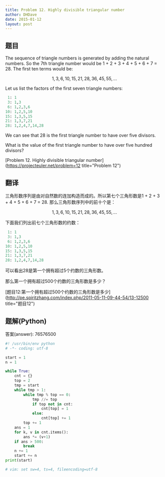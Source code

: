 ```yaml
---
title: Problem 12. Highly divisible triangular number
author: DHDave
date: 2015-01-12
layout: post
---
```


## 题目

The sequence of triangle numbers is generated by adding the natural numbers. So the 7th triangle number would be 1 + 2 + 3 + 4 + 5 + 6 + 7 = 28. The first ten terms would be:

$$ 1, 3, 6, 10, 15, 21, 28, 36, 45, 55, ...$$

Let us list the factors of the first seven triangle numbers:

```python
 1: 1
 3: 1,3
 6: 1,2,3,6
10: 1,2,5,10
15: 1,3,5,15
21: 1,3,7,21
28: 1,2,4,7,14,28
```

We can see that 28 is the first triangle number to have over five divisors.

What is the value of the first triangle number to have over five hundred divisors?

[Problem 12. Highly divisible triangular number](https://projecteuler.net/problem=12 title="Problem 12")

## 翻译
三角形数序列是由对自然数的连加构造而成的。所以第七个三角形数是1 + 2 + 3 + 4 + 5 + 6 + 7 = 28. 那么三角形数序列中的前十个是：

$$ 1, 3, 6, 10, 15, 21, 28, 36, 45, 55, ... $$

下面我们列出前七个三角形数的约数：

```python
 1: 1
 3: 1,3
 6: 1,2,3,6
10: 1,2,5,10
15: 1,3,5,15
21: 1,3,7,21
28: 1,2,4,7,14,28
```

可以看出28是第一个拥有超过5个约数的三角形数。

那么第一个拥有超过500个约数的三角形数是多少？

[题目12:第一个拥有超过500个约数的三角形数是多少](http://pe.spiritzhang.com/index.php/2011-05-11-09-44-54/13-12500 title="题目12")

## 题解(Python)

答案(answer): 76576500

```python
#! /usr/bin/env python
# -*- coding: utf-8

start = 1
n = 1

while True:
    cnt = {}
    top = 2
    tmp = start
    while tmp > 1:
        while tmp % top == 0:
            tmp //= top
            if top not in cnt:
                cnt[top] = 1
            else:
                cnt[top] += 1
        top += 1
    ans = 1
    for k, v in cnt.items():
        ans *= (v+1)
    if ans > 500:
        break
    n += 1
    start += n
print(start)

# vim: set sw=4, ts=4, fileencoding=utf-8
```
